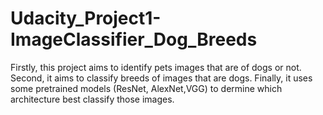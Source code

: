 # Udacity_Project1-ImageClassifier_Dog_Breeds
Firstly, this project aims to identify pets images that are of dogs or not. Second, it aims to classify breeds of images that are dogs. Finally, it uses some pretrained models (ResNet, AlexNet,VGG) to dermine which architecture best classify those images.
